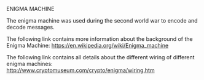 ENIGMA MACHINE

The enigma machine was used during the second world war to encode and decode messages.

The following link contains more information about the background of the Enigma Machine:
https://en.wikipedia.org/wiki/Enigma_machine

The following link contains all details about the different wiring of different enigma machines:
http://www.cryptomuseum.com/crypto/enigma/wiring.htm